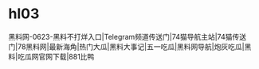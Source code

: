 # hl03
黑料网-0623-黑料不打烊入口|Telegram频道传送门|74猫导航主站|74猫传送门|78黑料网|最新海角|热门大瓜|黑料大事记|五一吃瓜|黑料网导航|炮灰吃瓜|黑料|吃瓜网官网下载|881比鸭
